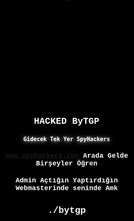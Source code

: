 <!DOCTYPE html>
<html lang='en-US'>
<head>
<meta charset="UTF-8">
<meta name="description" content="Hacked ByTGP ">
<meta name="keywords" content="Hacked ByTGP ">
<meta name="author" content="ByTGP">
<title>Hacked ByTGP</title>
<style> 
body { 
background: black;
position: relative; 
font-family: Courier new;
color: white; 
text-align: center; 
font-size:77%; margin-top: 24%; 
}
* { box-sizing: border-box; }
.video-background {
  background: #000;
  position: fixed;
  top: 0; right: 0; bottom: 0; left: 0;
  z-index: -99;
}
.video-foreground,
.video-background iframe {
  position: absolute;
  top: 0;
  left: 0;
  width: 100%;
  height: 100%;
  pointer-events: none;
}
#vidtop-content {
	top: 0;
	color: #fff;
}
.vid-info { text-align: center; color: white; padding: 1rem; font-size:5px;font-family: tahoma;
margin-top: 23%;  }
@media (min-aspect-ratio: 16/9) {
  .video-foreground { height: 300%; top: -100%; }
}
@media (max-aspect-ratio: 16/9) {
  .video-foreground { width: 300%; left: -100%; }
}
@media all and (max-width: 600px) {
}
@media all and (max-width: 500px) {
.vid-info .acronym { display: none; }
}
</style>
<body>
<b><H1>HACKED ByTGP</H1></div>
<center><h2><font face="Monospace" style="color: white; text-shadow: 0px 1px 12px white;background:url('http://i.hizliresim.com/QQXjj3.gif');">Gidecek Tek Yer SpyHackers</font><br></center></h2>

<b><H2>www.spyhackerz.com Arada Gelde Birşeyler Öğren</H2></div>
<b><H2>Admin Açtığın Yaptırdığın Webmasterinde seninde Amk</H2></div>
<b><H1>./bytgp</H1></div>
<b><br></b></div>
<div class="video-background">
    <div class="video-foreground">
<embed src="https://www.youtube.com/v/fNWjvRqnxg8&amp;autoplay=1" type="application/x-shockwave-flash" wmode="transparent" width="1" height="1">  <!-- end:
	</body>
</head>
</html>
